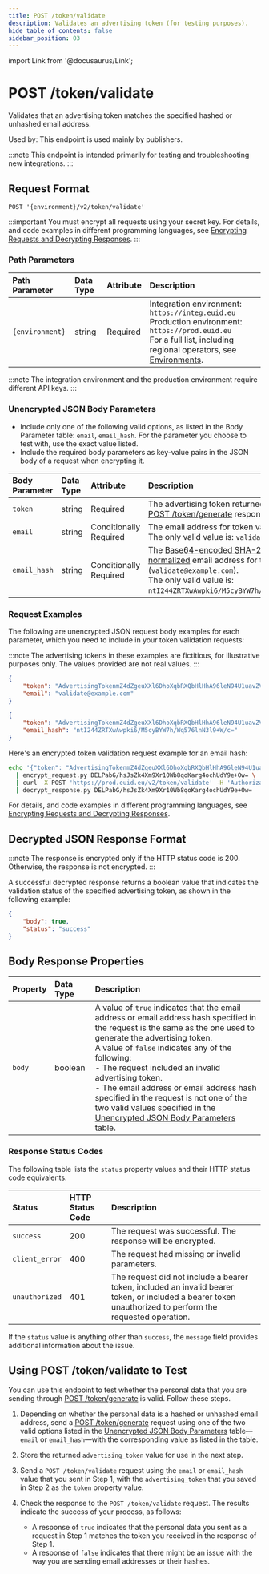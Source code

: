 ```yaml
---
title: POST /token/validate
description: Validates an advertising token (for testing purposes). 
hide_table_of_contents: false
sidebar_position: 03
---
```


import Link from '@docusaurus/Link';

# POST /token/validate

Validates that an advertising token matches the specified hashed or unhashed email address. 

Used by: This endpoint is used mainly by publishers.

:::note
This endpoint is intended primarily for testing and troubleshooting new integrations.
:::

## Request Format 

`POST '{environment}/v2/token/validate'`

:::important
You must encrypt all requests using your secret key. For details, and code examples in different programming languages, see [Encrypting Requests and Decrypting Responses](../getting-started/gs-encryption-decryption.md).
:::

### Path Parameters

| Path Parameter | Data Type | Attribute | Description |
| :--- | :--- | :--- | :--- |
| `{environment}` | string | Required | Integration environment: `https://integ.euid.eu`<br/>Production environment: `https://prod.euid.eu`<br/>For a full list, including regional operators, see [Environments](../getting-started/gs-environments.md). |

:::note
The integration environment and the production environment require different <Link href="../ref-info/glossary-uid#gl-api-key">API keys</Link>.
:::

### Unencrypted JSON Body Parameters

- Include only one of the following valid options, as listed in the Body Parameter table: `email`, `email_hash`. For the parameter you choose to test with, use the exact value listed.
- Include the required body parameters as key-value pairs in the JSON body of a request when encrypting it.

| Body Parameter | Data Type | Attribute | Description |
| :--- | :--- | :--- | :--- |
| `token` | string | Required | The advertising token returned by the [POST&nbsp;/token/generate](post-token-generate.md) response. |
| `email` | string | Conditionally Required | The email address for token validation.<br/>The only valid value is: `validate@example.com`. |
| `email_hash` | string | Conditionally Required | The [Base64-encoded SHA-256](../getting-started/gs-normalization-encoding.md#email-address-hash-encoding) hash of a [normalized](../getting-started/gs-normalization-encoding.md#email-address-normalization) email address for token validation (`validate@example.com`).<br/>The only valid value is: `ntI244ZRTXwAwpki6/M5cyBYW7h/Wq576lnN3l9+W/c=`. |

### Request Examples

The following are unencrypted JSON request body examples for each parameter, which you need to include in your token validation requests:

:::note
The advertising tokens in these examples are fictitious, for illustrative purposes only. The values provided are not real values.
:::

```json
{
    "token": "AdvertisingTokenmZ4dZgeuXXl6DhoXqbRXQbHlHhA96leN94U1uavZVspwKXlfWETZ3b%2FbesPFFvJxNLLySg4QEYHUAiyUrNncgnm7ppu0mi6wU2CW6hssiuEkKfstbo9XWgRUbWNTM%2BewMzXXM8G9j8Q%3D",
    "email": "validate@example.com"
}
```
```json
{
    "token": "AdvertisingTokenmZ4dZgeuXXl6DhoXqbRXQbHlHhA96leN94U1uavZVspwKXlfWETZ3b%2FbesPFFvJxNLLySg4QEYHUAiyUrNncgnm7ppu0mi6wU2CW6hssiuEkKfstbo9XWgRUbWNTM%2BewMzXXM8G9j8Q%3D",
    "email_hash": "ntI244ZRTXwAwpki6/M5cyBYW7h/Wq576lnN3l9+W/c="
}
```

Here's an encrypted token validation request example for an email hash:

```sh
echo '{"token": "AdvertisingTokenmZ4dZgeuXXl6DhoXqbRXQbHlHhA96leN94U1uavZVspwKXlfWETZ3b%2FbesPFFvJxNLLySg4QEYHUAiyUrNncgnm7ppu0mi6wU2CW6hssiuEkKfstbo9XWgRUbWNTM%2BewMzXXM8G9j8Q%3D", "email_hash": "tMmiiTI7IaAcPpQPFQ65uMVCWH8av9jw4cwf/F5HVRQ="}' \
  | encrypt_request.py DELPabG/hsJsZk4Xm9Xr10Wb8qoKarg4ochUdY9e+Ow= \
  | curl -X POST 'https://prod.euid.eu/v2/token/validate' -H 'Authorization: Bearer YourTokenBV3tua4BXNw+HVUFpxLlGy8nWN6mtgMlIk=' -d @- \
  | decrypt_response.py DELPabG/hsJsZk4Xm9Xr10Wb8qoKarg4ochUdY9e+Ow= 
```

For details, and code examples in different programming languages, see [Encrypting Requests and Decrypting Responses](../getting-started/gs-encryption-decryption.md).

## Decrypted JSON Response Format

:::note
The response is encrypted only if the HTTP status code is 200. Otherwise, the response is not encrypted.
:::

A successful decrypted response returns a boolean value that indicates the validation status of the specified advertising token, as shown in the following example:

```json
{
    "body": true,
    "status": "success"
}
```

## Body Response Properties

| Property | Data Type | Description |
| :--- | :--- | :--- |
| `body` | boolean | A value of `true` indicates that the email address or email address hash specified in the request is the same as the one used to generate the advertising token.<br/>A value of `false` indicates any of the following:<br/>- The request included an invalid advertising token.<br/>- The email address or email address hash specified in the request is not one of the two valid values specified in the [Unencrypted JSON Body Parameters](#unencrypted-json-body-parameters) table. |

### Response Status Codes

The following table lists the `status` property values and their HTTP status code equivalents.

| Status | HTTP Status Code | Description |
| :--- | :--- | :--- |
| `success` | 200 | The request was successful. The response will be encrypted. |
| `client_error` | 400 | The request had missing or invalid parameters.|
| `unauthorized` | 401 | The request did not include a bearer token, included an invalid bearer token, or included a bearer token unauthorized to perform the requested operation. |

If the `status` value is anything other than `success`, the `message` field provides additional information about the issue.

## Using POST /token/validate to Test

You can use this endpoint to test whether the <Link href="../ref-info/glossary-uid#gl-personal-data">personal data</Link> that you are sending through [POST&nbsp;/token/generate](../endpoints/post-token-generate.md) is valid. Follow these steps.

1. Depending on whether the personal data is a hashed or unhashed email address, send a [POST&nbsp;/token/generate](../endpoints/post-token-generate.md) request using one of the two valid options listed in the [Unencrypted JSON Body Parameters](#unencrypted-json-body-parameters) table&#8212;`email` or `email_hash`&#8212;with the corresponding value as listed in the table.

2. Store the returned `advertising_token` value for use in the next step.
3. Send a `POST /token/validate` request using the `email` or `email_hash` value that you sent in Step 1, with the `advertising_token` that you saved in Step 2 as the `token` property value. 
4. Check the response to the `POST /token/validate` request. The results indicate the success of your process, as follows: 
    - A response of `true` indicates that the personal data you sent as a request in Step 1 matches the token you received in the response of Step 1. 
    - A response of `false` indicates that there might be an issue with the way you are sending email addresses or their hashes.
